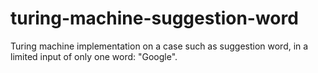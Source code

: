 # turing-machine-suggestion-word
Turing machine implementation on a case such as suggestion word, in a limited input of only one word: "Google".

